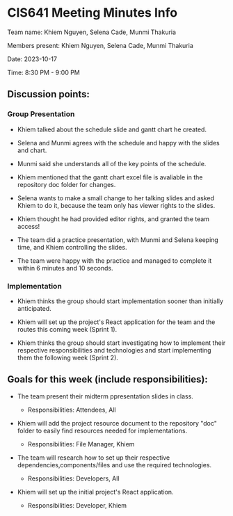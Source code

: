 # CIS641 Meeting Minutes Info

Team name: Khiem Nguyen, Selena Cade, Munmi Thakuria

Members present: Khiem Nguyen, Selena Cade, Munmi Thakuria

Date: 2023-10-17

Time: 8:30 PM - 9:00 PM

## Discussion points:

### Group Presentation

-   Khiem talked about the schedule slide and gantt chart he created.

-   Selena and Munmi agrees with the schedule and happy with the slides and chart.

-   Munmi said she understands all of the key points of the schedule.

-   Khiem mentioned that the gantt chart excel file is avaliable in the repository doc folder for changes.

-   Selena wants to make a small change to her talking slides and asked Khiem to do it, because the team only has viewer rights to the slides.

-   Khiem thought he had provided editor rights, and granted the team access!

-   The team did a practice presentation, with Munmi and Selena keeping time, and Khiem controlling the slides.

-   The team were happy with the practice and managed to complete it within 6 minutes and 10 seconds.

### Implementation

-   Khiem thinks the group should start implementation sooner than initially anticipated.

-   Khiem will set up the project's React application for the team and the routes this coming week (Sprint 1).

-   Khiem thinks the group should start investigating how to implement their respective responsibilities and technologies and start implementing them the following week (Sprint 2).

## Goals for this week (include responsibilities):

-   The team present their midterm ppresentation slides in class.

    -   Responsibilities: Attendees, All

-   Khiem will add the project resource document to the repository "doc" folder to easily find resources needed for implementations.

    -   Responsibilities: File Manager, Khiem

-   The team will research how to set up their respective dependencies,components/files and use the required technologies.

    -   Responsibilities: Developers, All

-   Khiem will set up the initial project's React application.

    -   Responsibilities: Developer, Khiem
